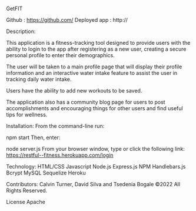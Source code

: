 GetFIT 

Github : https://github.com/
Deployed app : http://

Description:

This application is a fitness-tracking tool designed to provide users with the ability to login to the app after registering as a new user, creating a secure personal profile to enter their demographics.

The user will be taken to a main profile page that will display their profile information and an interactive water intake feature to assist the user in tracking daily water intake.

Users have the ability to add new workouts to be saved.

The application also has a community blog page for users to post accomplishments and encouraging things for other users and find useful tips for wellness.


Installation:
From the command-line run:

npm start
Then, enter:

node server.js
From your browser window, type or click the following link: https://restful--fitness.herokuapp.com/login


Technology:
HTML/CSS
Javascript
Node.js
Express.js
NPM
Handlebars.js
Bcrypt
MySQL
Sequelize
Heroku

Contributors:
Calvin Turner, David Silva and Tsedenia Bogale ©2022 All Rights Reserved.


License
Apache